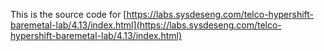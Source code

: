 This is the source code for [https://labs.sysdeseng.com/telco-hypershift-baremetal-lab/4.13/index.html](https://labs.sysdeseng.com/telco-hypershift-baremetal-lab/4.13/index.html)
